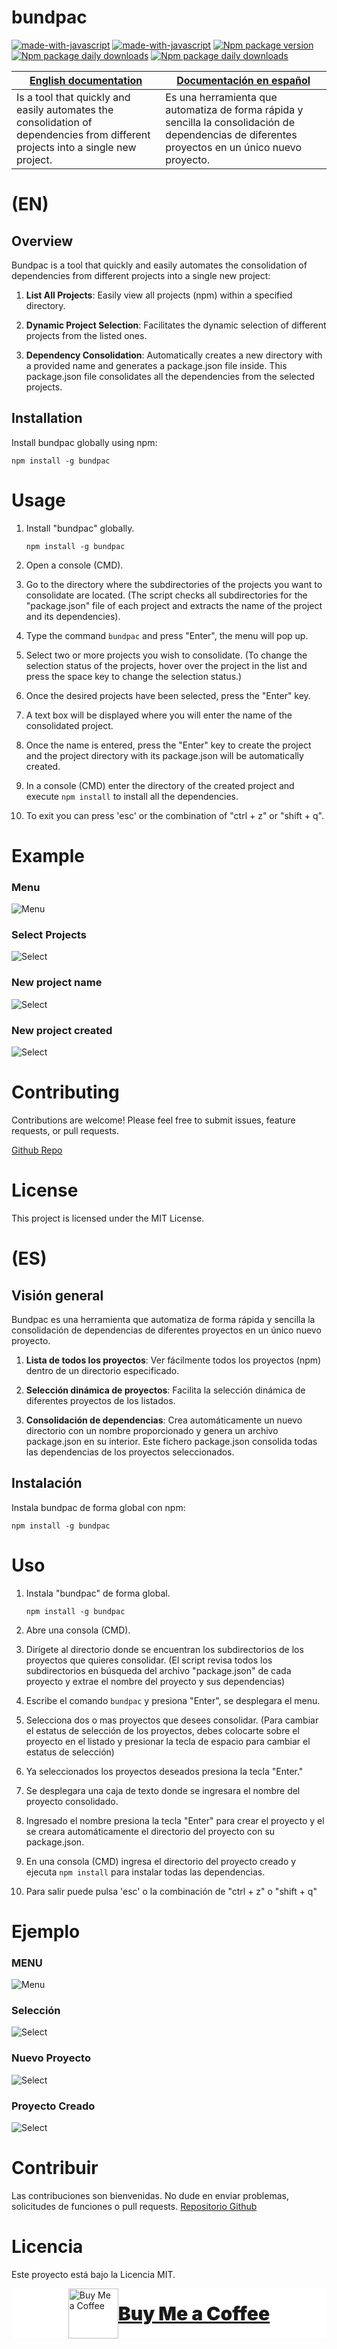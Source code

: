 # bundpac

[![made-with-javascript](https://img.shields.io/badge/%20package-npm-cb3837.svg)](https://www.npmjs.com/bundpac)
[![made-with-javascript](https://img.shields.io/badge/Made%20with-JavaScript-f0db4f.svg)](https://www.javascript.com)
[![Npm package version](https://badgen.net/npm/v/bundpac)](https://www.npmjs.com/bundpac)
[![Npm package daily downloads](https://badgen.net/npm/dd/bundpac)](https://www.npmjs.com/bundpac)
[![Npm package daily downloads](https://badgen.net/npm/dm/bundpac)](https://www.npmjs.com/bundpac)

| [English documentation ](#en) | [Documentación en español](#es) |
|----|----|
| Is a tool that quickly and easily automates the consolidation of dependencies from different projects into a single new project. | Es una herramienta que automatiza de forma rápida y sencilla la consolidación de dependencias de diferentes proyectos en un único nuevo proyecto. |


# (EN)
## Overview

Bundpac is a tool that quickly and easily automates the consolidation of dependencies from different projects into a single new project:

1. **List All Projects**: Easily view all projects (npm) within a specified directory.

2. **Dynamic Project Selection**: Facilitates the dynamic selection of different projects from the listed ones.

3. **Dependency Consolidation**: Automatically creates a new directory with a provided name and generates a package.json file inside. This package.json file consolidates all the dependencies from the selected projects.

## Installation

Install bundpac globally using npm:

``
npm install -g bundpac
``

# Usage

1. Install "bundpac" globally.

    ``
    npm install -g bundpac
    ``

2. Open a console (CMD).

3. Go to the directory where the subdirectories of the projects you want to consolidate are located. (The script checks all subdirectories for the "package.json" file of each project and extracts the name of the project and its dependencies). 

4. Type the command ``bundpac`` and press "Enter", the menu will pop up.

5. Select two or more projects you wish to consolidate. (To change the selection status of the projects, hover over the project in the list and press the space key to change the selection status.)

6. Once the desired projects have been selected, press the "Enter" key.

7. A text box will be displayed where you will enter the name of the consolidated project.

8. Once the name is entered, press the "Enter" key to create the project and the project directory with its package.json will be automatically created.

9. In a console (CMD) enter the directory of the created project and execute ```npm install``` to install all the dependencies.

10. To exit you can press 'esc' or the combination of "ctrl + z" or "shift + q".

# Example

### Menu
![Menu](https://raw.githubusercontent.com/joseluis18vs/bundpac/main/img/bp_menu.png)

### Select Projects
![Select](https://raw.githubusercontent.com/joseluis18vs/bundpac/main/img/bp_select.png)

### New project name
![Select](https://raw.githubusercontent.com/joseluis18vs/bundpac/main/img/bp_type.png)

### New project created
![Select](https://raw.githubusercontent.com/joseluis18vs/bundpac/main/img/bp_created.png)

# Contributing
Contributions are welcome! Please feel free to submit issues, feature requests, or pull requests.

[Github Repo](https://github.com/joseluis18vs/bundpac)

# License
This project is licensed under the MIT License.

# (ES) 
## Visión general
Bundpac es una herramienta que automatiza de forma rápida y sencilla la consolidación de dependencias de diferentes proyectos en un único nuevo proyecto.

1. **Lista de todos los proyectos**: Ver fácilmente todos los proyectos (npm) dentro de un directorio especificado.

2. **Selección dinámica de proyectos**: Facilita la selección dinámica de diferentes proyectos de los listados.

3. **Consolidación de dependencias**: Crea automáticamente un nuevo directorio con un nombre proporcionado y genera un archivo package.json en su interior. Este fichero package.json consolida todas las dependencias de los proyectos seleccionados.

## Instalación

Instala bundpac de forma global con npm:

``
npm install -g bundpac
``

# Uso
1. Instala "bundpac" de forma global.

    ``
    npm install -g bundpac
    ``

2. Abre una consola (CMD).

3. Dirígete al directorio donde se encuentran los subdirectorios de los proyectos que quieres consolidar. (El script revisa todos los subdirectorios en búsqueda del archivo "package.json" de cada proyecto y extrae el nombre del proyecto y sus dependencias) 

4. Escribe el comando ```bundpac``` y presiona "Enter", se desplegara el menu.

5. Selecciona dos o mas proyectos que desees consolidar. (Para cambiar el estatus de selección de los proyectos, debes colocarte sobre el proyecto en el listado y presionar la tecla de espacio para cambiar el estatus de selección)

6. Ya seleccionados los proyectos deseados presiona la tecla "Enter."

7. Se desplegara una caja de texto donde se ingresara el nombre del proyecto consolidado.

8. Ingresado el nombre presiona la tecla "Enter" para crear el proyecto y el se creara automáticamente el directorio del proyecto con su package.json.

9. En una consola (CMD) ingresa el directorio del proyecto creado y ejecuta `npm install` para instalar todas las dependencias.

10. Para salir puede pulsa 'esc' o la combinación de "ctrl + z" o "shift + q"

# Ejemplo

### MENU
![Menu](https://raw.githubusercontent.com/joseluis18vs/bundpac/main/img/bp_menu.png)

### Selección
![Select](https://raw.githubusercontent.com/joseluis18vs/bundpac/main/img/bp_select.png)

### Nuevo Proyecto
![Select](https://raw.githubusercontent.com/joseluis18vs/bundpac/main/img/bp_type.png)

### Proyecto Creado
![Select](https://raw.githubusercontent.com/joseluis18vs/bundpac/main/img/bp_created.png)

# Contribuir
Las contribuciones son bienvenidas. No dude en enviar problemas, solicitudes de funciones o pull requests.
[Repositorio Github](https://github.com/joseluis18vs/bundpac)

# Licencia
Este proyecto está bajo la Licencia MIT.

<!-- ![Buy Me a Coffee Image](img/BuyMeACoffee.svg "Buy Me a Coffee") -->
<!-- [Buy Me a Coffee](https://www.buymeacoffee.com/_jlvs_) -->
<!-- <img src="img/BuyMeACoffee.svg"  >  -->

<div style="background: white; display:flex; align-items:center; justify-content: center;">
    <img src="img/BuyMeACoffee.svg" alt="Buy Me a Coffee" width="80"/>
    <a 
        href="https://www.buymeacoffee.com/_jlvs_"
        style="font-size: 30px; font-weight: 900;"
    >Buy Me a Coffee</a>
</div>
